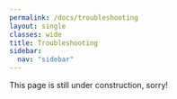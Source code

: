 ```yaml
---
permalink: /docs/troubleshooting
layout: single
classes: wide
title: Troubleshooting
sidebar:
  nav: "sidebar"
---
```


This page is still under construction, sorry!